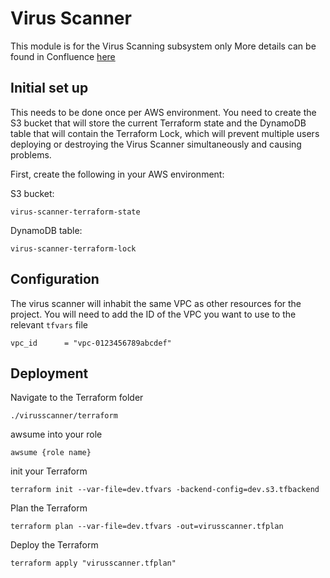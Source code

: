 # Virus Scanner

This module is for the Virus Scanning subsystem only
More details can be found in Confluence [here](https://gpitbjss.atlassian.net/wiki/spaces/TW/pages/12406227067/Virus+Scanner+maintenance)

## Initial set up

This needs to be done once per AWS environment. You need to create the S3 bucket that will store the current Terraform 
state and the DynamoDB table that will contain the Terraform Lock, which will prevent multiple users deploying or 
destroying the Virus Scanner simultaneously and causing problems.

First, create the following in your AWS environment:

S3 bucket:

`virus-scanner-terraform-state`

DynamoDB table:

`virus-scanner-terraform-lock`

## Configuration

The virus scanner will inhabit the same VPC as other resources for the project.
You will need to add the ID of the VPC you want to use to the relevant `tfvars` file

`vpc_id      = "vpc-0123456789abcdef"`

## Deployment

Navigate to the Terraform folder

`./virusscanner/terraform`

awsume into your role 

`awsume {role name}`

init your Terraform

`terraform init --var-file=dev.tfvars -backend-config=dev.s3.tfbackend`

Plan the Terraform

`terraform plan --var-file=dev.tfvars -out=virusscanner.tfplan`

Deploy the Terraform

`terraform apply "virusscanner.tfplan"`